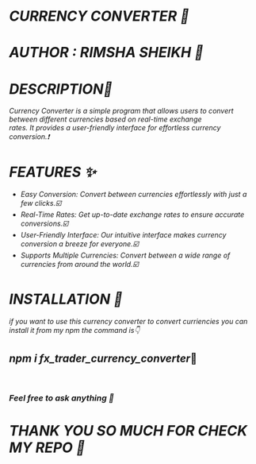 <h1><b><i>CURRENCY CONVERTER 💸</i></b></h1>
<h1><i>AUTHOR : RIMSHA SHEIKH 💜</i></h1>
<h1><b><i>DESCRIPTION📄</i></b></h1>
<p><i>Currency Converter is a simple  program that allows users to convert between different currencies based on real-time exchange</br>
rates. It provides a user-friendly interface for effortless currency conversion.❗</i></p>
<h1><b><i>FEATURES ✨</i></b></h1>
<ul>
  <i>
  <li>Easy Conversion: Convert between currencies effortlessly with just a few clicks.☑️</li>
  <li>Real-Time Rates: Get up-to-date exchange rates to ensure accurate conversions.☑️</li>
  <li>User-Friendly Interface: Our intuitive interface makes currency conversion a breeze for everyone.☑️</li>
  <li>Supports Multiple Currencies: Convert between a wide range of currencies from around the world.☑️</li>
  </i>
</ul>
<h1><b><i>INSTALLATION 📌</i></b></h1>
<p><i>if you want to use this currency converter to convert curriencies you can install it from my npm the command is👇 </i></p>
<h2><i>npm i fx_trader_currency_converter</i>🔴</h2></br>
<h3><i>Feel free to ask anything 🌸</i></h3>
<h1><b><i>THANK YOU SO MUCH FOR CHECK MY REPO 🌸</i></b></h1>

  

